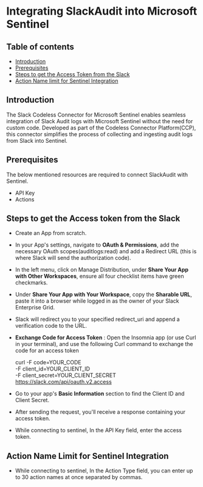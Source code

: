 # Integrating SlackAudit into Microsoft Sentinel
## Table of contents
- [Introduction](#intro)
- [Prerequisites](#step2)
- [Steps to get the Access Token from the Slack](#token)
- [Action Name limit for Sentinel Integration](#action)

## Introduction

The Slack Codeless Connector for Microsoft Sentinel enables seamless integration of Slack Audit logs with Microsoft Sentinel without the need for custom code. Developed as part of the Codeless Connector Platform(CCP), this connector simplifies the process of collecting and ingesting audit logs from Slack into Sentinel.

<a name="step2">

## Prerequisites
The below mentioned resources are required to connect SlackAudit with Sentinel.
- API Key
- Actions

<a name="token">

## Steps to get the Access token from the Slack
- Create an App from scratch.
- In your App's settings, navigate to **OAuth & Permissions**, add the necessary OAuth scopes(auditlogs:read) and add a Redirect URL (this is where Slack will send the authorization code).
- In the left menu, click on Manage Distribution, under **Share Your App with Other Workspaces**, ensure all four checklist items have green checkmarks.
- Under **Share Your App with Your Workspace**, copy the **Sharable URL**, paste it into a browser while logged in as the owner of your Slack Enterprise Grid.
- Slack will redirect you to your specified redirect_uri and append a verification code to the URL.
- **Exchange Code for Access Token** : Open the Insomnia app (or use Curl in your terminal), and use the following Curl command to exchange the code for an access token

  curl -F code=YOUR_CODE \
     -F client_id=YOUR_CLIENT_ID \
     -F client_secret=YOUR_CLIENT_SECRET \
     https://slack.com/api/oauth.v2.access

- Go to your app's **Basic Information** section to find the Client ID and Client Secret.

- After sending the request, you'll receive a response containing your access token.

- While connecting to sentinel, In the API Key field, enter the access token.

<a name="action">

## Action Name Limit for Sentinel Integration
- While connecting to sentinel, In the Action Type field, you can enter up to 30 action names at once separated by commas.
